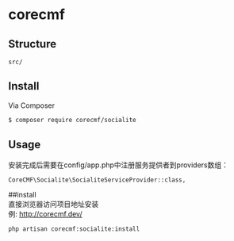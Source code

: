 # corecmf

## Structure

```     
src/
```

## Install

Via Composer

```bash
$ composer require corecmf/socialite
```

## Usage
安装完成后需要在config/app.php中注册服务提供者到providers数组：
```
CoreCMF\Socialite\SocialiteServiceProvider::class,
```
##install   
直接浏览器访问项目地址安装   
例: http://corecmf.dev/
```
php artisan corecmf:socialite:install
```
